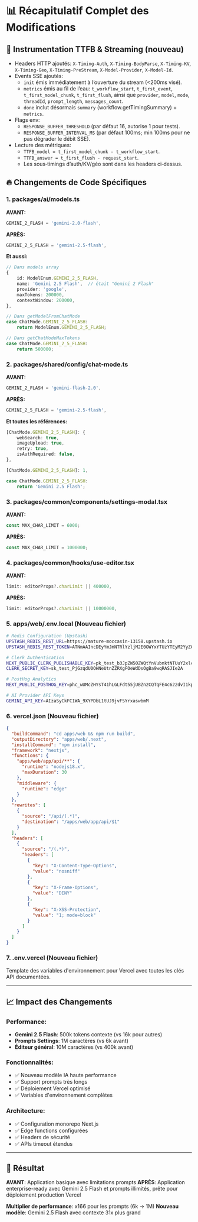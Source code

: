 # 📊 Récapitulatif Complet des Modifications

## 🚀 Instrumentation TTFB & Streaming (nouveau)

- Headers HTTP ajoutés: `X-Timing-Auth`, `X-Timing-BodyParse`, `X-Timing-KV`, `X-Timing-Geo`, `X-Timing-PreStream`, `X-Model-Provider`, `X-Model-Id`.
- Events SSE ajoutés:
  - `init` émis immédiatement à l’ouverture du stream (<200ms visé).
  - `metrics` émis au fil de l’eau: `t_workflow_start`, `t_first_event`, `t_first_model_chunk`, `t_first_flush`, ainsi que `provider`, `model`, `mode`, `threadId`, `prompt_length`, `messages_count`.
  - `done` inclut désormais `summary` (workflow.getTimingSummary) + `metrics`.
- Flags env:
  - `RESPONSE_BUFFER_THRESHOLD` (par défaut 16, autorise 1 pour tests).
  - `RESPONSE_BUFFER_INTERVAL_MS` (par défaut 100ms; min 100ms pour ne pas dégrader le débit SSE).
- Lecture des métriques:
  - `TTFB_model = t_first_model_chunk - t_workflow_start`.
  - `TTFB_answer = t_first_flush - request_start`.
  - Les sous‑timings d’auth/KV/géo sont dans les headers ci‑dessus.


## 🔥 Changements de Code Spécifiques

### 1. **packages/ai/models.ts**

**AVANT:**
```typescript
GEMINI_2_FLASH = 'gemini-2.0-flash',
```

**APRÈS:**
```typescript
GEMINI_2_5_FLASH = 'gemini-2.5-flash',
```

**Et aussi:**
```typescript
// Dans models array
{
    id: ModelEnum.GEMINI_2_5_FLASH,
    name: 'Gemini 2.5 Flash',  // était "Gemini 2 Flash"
    provider: 'google',
    maxTokens: 200000,
    contextWindow: 200000,
},

// Dans getModelFromChatMode
case ChatMode.GEMINI_2_5_FLASH:
    return ModelEnum.GEMINI_2_5_FLASH;

// Dans getChatModeMaxTokens  
case ChatMode.GEMINI_2_5_FLASH:
    return 500000;
```

### 2. **packages/shared/config/chat-mode.ts**

**AVANT:**
```typescript
GEMINI_2_FLASH = 'gemini-flash-2.0',
```

**APRÈS:**
```typescript
GEMINI_2_5_FLASH = 'gemini-2.5-flash',
```

**Et toutes les références:**
```typescript
[ChatMode.GEMINI_2_5_FLASH]: {
    webSearch: true,
    imageUpload: true,
    retry: true,
    isAuthRequired: false,
},

[ChatMode.GEMINI_2_5_FLASH]: 1,

case ChatMode.GEMINI_2_5_FLASH:
    return 'Gemini 2.5 Flash';
```

### 3. **packages/common/components/settings-modal.tsx**

**AVANT:**
```typescript
const MAX_CHAR_LIMIT = 6000;
```

**APRÈS:**
```typescript
const MAX_CHAR_LIMIT = 1000000;
```

### 4. **packages/common/hooks/use-editor.tsx**

**AVANT:**
```typescript
limit: editorProps?.charLimit || 400000,
```

**APRÈS:**
```typescript
limit: editorProps?.charLimit || 10000000,
```

### 5. **apps/web/.env.local** (Nouveau fichier)

```bash
# Redis Configuration (Upstash)
UPSTASH_REDIS_REST_URL=https://mature-moccasin-13158.upstash.io
UPSTASH_REDIS_REST_TOKEN=ATNmAAIncDEyYmJmNTRlYzljM2E0OWYxYTUzYTEyM2YyZGMzZDg5ZXAxMTMxNTg

# Clerk Authentication
NEXT_PUBLIC_CLERK_PUBLISHABLE_KEY=pk_test_b3JpZW50ZWQtYnVubnktNTUuY2xlcmsuYWNjb3VudHMuZGV2JA
CLERK_SECRET_KEY=sk_test_PjGzqdU0OHNeUtnZZRXgFOeWdDsOgBa9wqRASJIe2A

# PostHog Analytics
NEXT_PUBLIC_POSTHOG_KEY=phc_wUMcZHYsT41hLGLFdt55jUBZn2CQTqFE4c622dvI1kp

# AI Provider API Keys
GEMINI_API_KEY=AIzaSyCkFC1WA_9XYPDbL1tUJ9jvFSYrxaswbmM
```

### 6. **vercel.json** (Nouveau fichier)

```json
{
  "buildCommand": "cd apps/web && npm run build",
  "outputDirectory": "apps/web/.next",
  "installCommand": "npm install",
  "framework": "nextjs",
  "functions": {
    "apps/web/app/api/**": {
      "runtime": "nodejs18.x",
      "maxDuration": 30
    },
    "middleware": {
      "runtime": "edge"
    }
  },
  "rewrites": [
    {
      "source": "/api/(.*)",
      "destination": "/apps/web/app/api/$1"
    }
  ],
  "headers": [
    {
      "source": "/(.*)",
      "headers": [
        {
          "key": "X-Content-Type-Options",
          "value": "nosniff"
        },
        {
          "key": "X-Frame-Options",
          "value": "DENY"
        },
        {
          "key": "X-XSS-Protection",
          "value": "1; mode=block"
        }
      ]
    }
  ]
}
```

### 7. **.env.vercel** (Nouveau fichier)
Template des variables d'environnement pour Vercel avec toutes les clés API documentées.

---

## 📈 Impact des Changements

### Performance:
- **Gemini 2.5 Flash**: 500k tokens contexte (vs 16k pour autres)
- **Prompts Settings**: 1M caractères (vs 6k avant)
- **Éditeur général**: 10M caractères (vs 400k avant)

### Fonctionnalités:
- ✅ Nouveau modèle IA haute performance
- ✅ Support prompts très longs
- ✅ Déploiement Vercel optimisé
- ✅ Variables d'environnement complètes

### Architecture:
- ✅ Configuration monorepo Next.js
- ✅ Edge functions configurées  
- ✅ Headers de sécurité
- ✅ APIs timeout étendus

---

## 🎯 Résultat

**AVANT**: Application basique avec limitations prompts
**APRÈS**: Application enterprise-ready avec Gemini 2.5 Flash et prompts illimités, prête pour déploiement production Vercel

**Multiplier de performance**: x166 pour les prompts (6k → 1M)
**Nouveau modèle**: Gemini 2.5 Flash avec contexte 31x plus grand